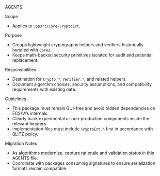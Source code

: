 AGENTS

Scope
- Applies to `uppsrc/Core/CryptoExt`.

Purpose
- Groups lightweight cryptography helpers and verifiers historically bundled with `Core2`.
- Keeps math-backed security primitives isolated for audit and potential replacement.

Responsibilities
- Destination for `Crypto.*`, `Verifier.*`, and related helpers.
- Document algorithm choices, security assumptions, and compatibility requirements with existing data.

Guidelines
- This package must remain GUI-free and avoid hidden dependencies on ECS/Vfs internals.
- Clearly mark experimental or non-production components inside the relevant headers.
- Implementation files must include `CryptoExt.h` first in accordance with BLITZ policy.

Migration Notes
- As algorithms modernize, capture rationale and validation status in this AGENTS file.
- Coordinate with packages consuming signatures to ensure serialization formats remain compatible.

